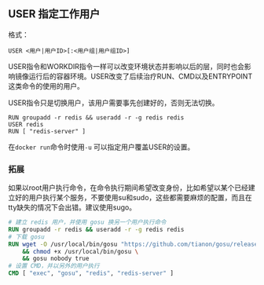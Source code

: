 ## USER 指定工作用户

格式：

```shell
USER <用户|用户ID>[:<用户组|用户组ID>]
```

USER指令和WORKDIR指令一样可以改变环境状态并影响以后的层，同时也会影响镜像运行后的容器环境。USER改变了后续治疗RUN、CMD以及ENTRYPOINT这类命令的使用的用户。

USER指令只是切换用户，该用户需要事先创建好的，否则无法切换。

```shell
RUN groupadd -r redis && useradd -r -g redis redis
USER redis
RUN [ "redis-server" ]
```

在`docker run`命令时使用`-u` 可以指定用户覆盖USER的设置。

### 拓展

如果以root用户执行命令，在命令执行期间希望改变身份，比如希望以某个已经建立好的用户执行某个服务，不要使用su和sudo，这些都需要麻烦的配置，而且在tty缺失的情况下会出错。建议使用sugo。

```Dockerfile
# 建立 redis 用户，并使用 gosu 换另一个用户执行命令
RUN groupadd -r redis && useradd -r -g redis redis
# 下载 gosu
RUN wget -O /usr/local/bin/gosu "https://github.com/tianon/gosu/releases/download/1.7/gosu-amd64" \
    && chmod +x /usr/local/bin/gosu \
    && gosu nobody true
# 设置 CMD，并以另外的用户执行
CMD [ "exec", "gosu", "redis", "redis-server" ]
```